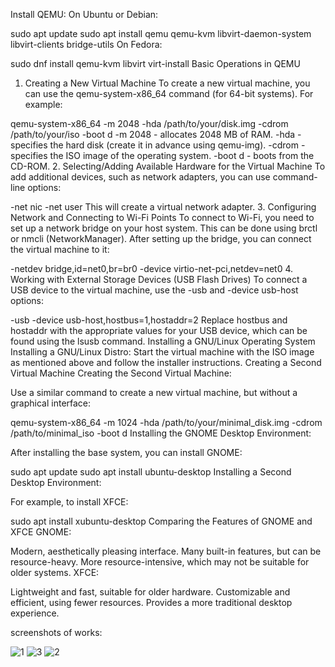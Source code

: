 Install QEMU:
On Ubuntu or Debian:

sudo apt update
sudo apt install qemu qemu-kvm libvirt-daemon-system libvirt-clients bridge-utils
On Fedora:

sudo dnf install qemu-kvm libvirt virt-install
Basic Operations in QEMU
1. Creating a New Virtual Machine
To create a new virtual machine, you can use the qemu-system-x86_64 command (for 64-bit systems). For example:

qemu-system-x86_64 -m 2048 -hda /path/to/your/disk.img -cdrom /path/to/your/iso -boot d
-m 2048 - allocates 2048 MB of RAM.
-hda - specifies the hard disk (create it in advance using qemu-img).
-cdrom - specifies the ISO image of the operating system.
-boot d - boots from the CD-ROM.
2. Selecting/Adding Available Hardware for the Virtual Machine
To add additional devices, such as network adapters, you can use command-line options:

-net nic -net user
This will create a virtual network adapter.
3. Configuring Network and Connecting to Wi-Fi Points
To connect to Wi-Fi, you need to set up a network bridge on your host system. This can be done using brctl or nmcli (NetworkManager).
After setting up the bridge, you can connect the virtual machine to it:

-netdev bridge,id=net0,br=br0 -device virtio-net-pci,netdev=net0
4. Working with External Storage Devices (USB Flash Drives)
To connect a USB device to the virtual machine, use the -usb and -device usb-host options:

-usb -device usb-host,hostbus=1,hostaddr=2
Replace hostbus and hostaddr with the appropriate values for your USB device, which can be found using the lsusb command.
Installing a GNU/Linux Operating System
Installing a GNU/Linux Distro:
Start the virtual machine with the ISO image as mentioned above and follow the installer instructions.
Creating a Second Virtual Machine
Creating the Second Virtual Machine:

Use a similar command to create a new virtual machine, but without a graphical interface:

qemu-system-x86_64 -m 1024 -hda /path/to/your/minimal_disk.img -cdrom /path/to/minimal_iso -boot d
Installing the GNOME Desktop Environment:

After installing the base system, you can install GNOME:

sudo apt update
sudo apt install ubuntu-desktop
Installing a Second Desktop Environment:

For example, to install XFCE:

sudo apt install xubuntu-desktop
Comparing the Features of GNOME and XFCE
GNOME:

Modern, aesthetically pleasing interface.
Many built-in features, but can be resource-heavy.
More resource-intensive, which may not be suitable for older systems.
XFCE:

Lightweight and fast, suitable for older hardware.
Customizable and efficient, using fewer resources.
Provides a more traditional desktop experience.

screenshots of works:

![1](https://github.com/user-attachments/assets/35b231dc-cfad-4dfe-9ada-05105d6e0b41)
![3](https://github.com/user-attachments/assets/a9873760-18e8-48da-a23a-26d5954ecd3f)
![2](https://github.com/user-attachments/assets/5e897d17-2cba-414b-b9ba-daf1a0281b65)

